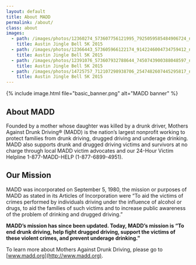 ```yaml
---
layout: default
title: About MADD
permalink: /about/
class: about
images:	
  - path: /images/photos/12360274_573607756121995_7925059585484906724_n.jpg
    title: Austin Jingle Bell 5K 2015
  - path: /images/photos/12366443_573605966122174_9142246004734759412_n.jpg
    title: Austin Jingle Bell 5K 2015
  - path: /images/photos/12391076_573607932788644_7450743900388048597_n.jpg
    title: Austin Jingle Bell 5K 2015
  - path: /images/photos/14725757_712107298938706_2547482607445295817_n.jpg
    title: Austin Jingle Bell 5K 2015
---
```


{% include image.html file="basic_banner.png" alt="MADD banner" %}

## About MADD

Founded by a mother whose daughter was killed by a drunk driver, Mothers Against Drunk Driving® (MADD) is the nation’s largest nonprofit working to protect families from drunk driving, drugged driving and underage drinking. MADD also supports drunk and drugged driving victims and survivors at no charge through local MADD victim advocates and our 24-Hour Victim Helpline 1-877-MADD-HELP (1-877-6899-4951).

## Our Mission

MADD was incorporated on September 5, 1980, the mission or purposes of MADD as stated in its Articles of Incorporation were “To aid the victims of crimes performed by individuals driving under the influence of alcohol or drugs, to aid the families of such victims and to increase public awareness of the problem of drinking and drugged driving.”

**MADD’s mission has since been updated. Today, MADD’s mission is “To end drunk driving, help fight drugged driving, support the victims of these violent crimes, and prevent underage drinking.”**

To learn more about Mothers Against Drunk Driving, please go to [www.madd.org](http://www.madd.org). 
